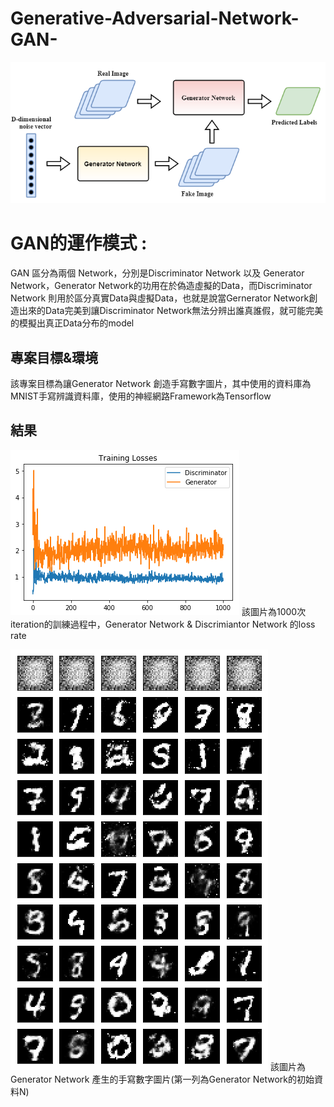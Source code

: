 # Generative-Adversarial-Network-GAN-
![Generated Images](img/GAN.png?raw=True)

# GAN的運作模式 :
  GAN 區分為兩個 Network，分別是Discriminator Network 以及 Generator Network，Generator Network的功用在於偽造虛擬的Data，而Discriminator Network 則用於區分真實Data與虛擬Data，也就是說當Gernerator Network創造出來的Data完美到讓Discriminator Network無法分辨出誰真誰假，就可能完美的模擬出真正Data分布的model 

## 專案目標&環境
  該專案目標為讓Generator Network 創造手寫數字圖片，其中使用的資料庫為MNIST手寫辨識資料庫，使用的神經網路Framework為Tensorflow

## 結果
![Generated Images](result/loss_rate.png?raw=True)
  該圖片為1000次iteration的訓練過程中，Generator Network & Discrimiantor Network 的loss rate
  
![Generated Images](result/result_2.png?raw=True) 
  該圖片為Generator Network 產生的手寫數字圖片(第一列為Generator Network的初始資料N)
  

